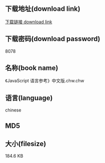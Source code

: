## 下载地址(download link)
[下载链接 download link](https://tutu365.netlify.app/?s=%E3%80%8AJavaScript+%E8%AF%AD%E8%A8%80%E5%8F%82%E8%80%83%E3%80%8B%E4%B8%AD%E6%96%87%E7%89%88.chw)

## 下载密码(download password)
8078

## 名称(book name)
《JavaScript 语言参考》中文版.chw.chw

## 语言(language)
chinese

## MD5


## 大小(filesize)
184.6 KB
